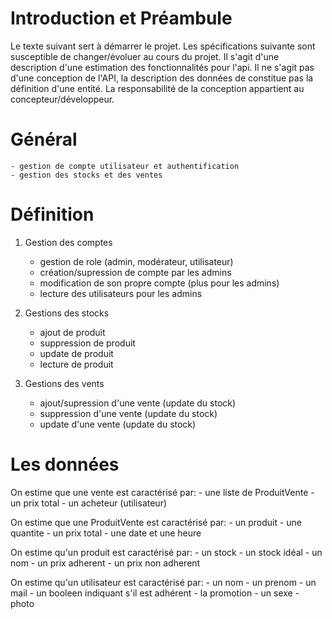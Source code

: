 # Introduction et Préambule

Le texte suivant sert à démarrer le projet. Les spécifications suivante sont susceptible de changer/évoluer au cours du projet. Il s'agit d'une description d'une estimation des fonctionnalités pour l'api. Il ne s'agit pas d'une conception de l'API, la description des données de constitue pas la définition d'une entité. La responsabilité de la conception appartient au concepteur/développeur.

# Général
	- gestion de compte utilisateur et authentification
	- gestion des stocks et des ventes

#  Définition

1. Gestion des comptes
	- gestion de role (admin, modérateur, utilisateur)
	- création/supression de compte par les admins
	- modification de son propre compte (plus pour les admins)
	- lecture des utilisateurs pour les admins 

2. Gestions des stocks
	- ajout de produit
	- suppression de produit
	- update de produit
	- lecture de produit

3. Gestions des vents
	- ajout/supression d'une vente (update du stock)
	- suppression d'une vente (update du stock)
	- update d'une vente (update du stock)

# Les données

On estime que une vente est caractérisé par:
	- une liste de ProduitVente
	- un prix total
	- un acheteur (utilisateur)

On estime que une ProduitVente est caractérisé par:
	- un produit
	- une quantite
	- un prix total
	- une date et une heure

On estime qu'un produit est caractérisé par:
	- un stock
	- un stock idéal
	- un nom
	- un prix adherent
	- un prix non adherent

On estime qu'un utilisateur est caractérisé par:
	- un nom
	- un prenom
	- un mail
	- un booleen indiquant s'il est adhérent
	- la promotion
	- un sexe
	- photo
